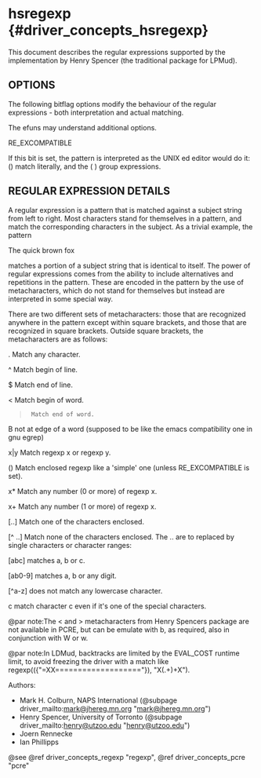 hsregexp {#driver_concepts_hsregexp}
====================================
This document describes the regular expressions supported by the implementation by Henry Spencer (the traditional package for LPMud).

## OPTIONS #

The following bitflag options modify the behaviour of the regular expressions - both interpretation and actual matching.

The efuns may understand additional options.

RE_EXCOMPATIBLE

If this bit is set, the pattern is interpreted as the UNIX ed editor would do it: () match literally, and the ( ) group expressions.

## REGULAR EXPRESSION DETAILS #

A regular expression is a pattern that is matched against a subject string from left to right. Most characters stand for themselves in a pattern, and match the corresponding characters in the subject. As a trivial example, the pattern

The quick brown fox

matches a portion of a subject string that is identical to itself. The power of  regular expressions comes from the ability to include alternatives and repetitions in the pattern. These are encoded in the pattern by the use of metacharacters, which do not stand for themselves but instead are interpreted in some special way.

There are two different sets of metacharacters: those that are recognized anywhere in the pattern except within square brackets, and those that are recognized in square brackets. Outside square brackets, the metacharacters are as follows:

.       Match any character.

^       Match begin of line.

$       Match end of line.

<      Match begin of word.

>      Match end of word.

B      not at edge of a word (supposed to be like the emacs
   compatibility one in gnu egrep)
   
x|y     Match regexp x or regexp y.

()      Match enclosed regexp like a 'simple' one (unless
   RE_EXCOMPATIBLE is set).
   
x*      Match any number (0 or more) of regexp x.

x+      Match any number (1 or more) of regexp x.

[..]    Match one of the characters enclosed.

[^ ..]  Match none of the characters enclosed. The .. are to
   replaced by single characters or character ranges:
   
[abc]   matches a, b or c.

[ab0-9] matches a, b or any digit.

[^a-z]  does not match any lowercase character.

c      match character c even if it's one of the special
   characters.
   
@par note:The < and > metacharacters from Henry Spencers package are not available in PCRE, but can be emulate with b, as required, also in conjunction with W or w.

@par note:In LDMud, backtracks are limited by the EVAL_COST runtime limit, to avoid freezing the driver with a match like regexp(({"=XX==================="}), "X(.+)+X").

Authors:

- Mark H. Colburn, NAPS International (@subpage driver_mailto:mark@jhereg.mn.org "mark@jhereg.mn.org")
- Henry Spencer, University of Torronto (@subpage driver_mailto:henry@utzoo.edu "henry@utzoo.edu")
- Joern Rennecke
- Ian Phillipps

@see @ref driver_concepts_regexp "regexp", @ref driver_concepts_pcre "pcre"
